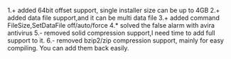 1.+ added 64bit offset support, single installer size can be up to 4GB
2.+ added data file support,and it can be multi data file
3.+ added command FileSize,SetDataFile off/auto/force
4.* solved the false alarm with avira antivirus
5.- removed solid compression support,I need time to add full support to it.
6.- removed bzip2/zip compression support, mainly for easy compiling. You can add them back easily.